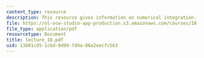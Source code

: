 ```yaml
---
content_type: resource
description: This resource gives information on numerical integration.
file: https://ol-ocw-studio-app-production.s3.amazonaws.com/courses/18-01-single-variable-calculus-fall-2005/13881cd51cbd9d997d9a86e2eecfc563_lecture_18.pdf
file_type: application/pdf
resourcetype: Document
title: lecture_18.pdf
uid: 13881cd5-1cbd-9d99-7d9a-86e2eecfc563
---
```

